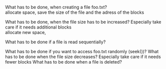 What has to be done, when creating a file foo.txt? <br>
allocate space, save the size of the file and the adress of the blocks

What has to be done, when the file size has to be increased? Especially take care if it needs additional blocks<br>
allocate new space,

What has to be done if a file is read sequentially?<br>


What has to be done if you want to access foo.txt randomly (seek())?
What has to be done when the file size decreases? Especially take care if it needs fewer blocks
What has to be done when a file is deleted?
